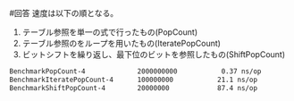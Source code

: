 #回答
速度は以下の順となる。

  1. テーブル参照を単一の式で行ったもの(PopCount)
  1. テーブル参照のをループを用いたもの(IteratePopCount)
  1. ビットシフトを繰り返し、最下位のビットを参照したもの(ShiftPopCount)


```bash
BenchmarkPopCount-4          	2000000000	         0.37 ns/op
BenchmarkIteratePopCount-4   	100000000	        21.1 ns/op
BenchmarkShiftPopCount-4     	20000000	        87.4 ns/op
```